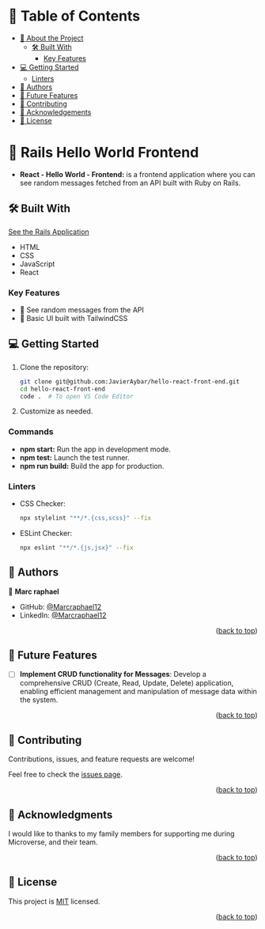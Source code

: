 <a name="readme-top"></a>

# 📗 Table of Contents

- [📖 About the Project](#about-project)
  - [🛠 Built With](#built-with)
    - [Key Features](#key-features)
- [💻 Getting Started](#getting-started)
  - [Linters](#linters)
- [👥 Authors](#authors)
- [🔭 Future Features](#future-features)
- [🤝 Contributing](#contributing)
- [🙏 Acknowledgements](#acknowledgements)
- [📝 License](#license)

# 📖 **Rails Hello World Frontend** <a name="about-project"></a>

- **React - Hello World - Frontend:** is a frontend application where you can see random messages fetched from an API built with Ruby on Rails.

## 🛠 Built With <a name="built-with"></a>

<a href="https://github.com/Marcraphael12/hello-rails-back-end">See the Rails Application</a>

- HTML
- CSS
- JavaScript
- React

### Key Features <a name="key-features"></a>

- 🚀 See random messages from the API
- 🌟 Basic UI built with TailwindCSS

## 💻 Getting Started <a name="getting-started"></a>

1. Clone the repository:

   ```bash
   git clone git@github.com:JavierAybar/hello-react-front-end.git
   cd hello-react-front-end
   code .  # To open VS Code Editor
   ```

2. Customize as needed.

### Commands

- **npm start:** Run the app in development mode.
- **npm test:** Launch the test runner.
- **npm run build:** Build the app for production.

### Linters <a name="linters"></a>

- CSS Checker:

  ```bash
  npx stylelint "**/*.{css,scss}" --fix
  ```

- ESLint Checker:

  ```bash
  npx eslint "**/*.{js,jsx}" --fix
  ```

<!-- AUTHORS -->

## 👥 Authors <a name="authors"></a>

👤 **Marc raphael**

- GitHub: [@Marcraphael12](https://github.com/Marcraphael12)
- LinkedIn: [@Marcraphael12](https://www.linkedin.com/in/marc-raphael-essogo-bidzogo)


<p align="right">(<a href="#readme-top">back to top</a>)</p>

## 🔭 Future Features <a name="future-features"></a>

- [ ] **Implement CRUD functionality for Messages**: Develop a comprehensive CRUD (Create, Read, Update, Delete) application, enabling efficient management and manipulation of message data within the system.

<p align="right">(<a href="#readme-top">back to top</a>)</p>

<!-- CONTRIBUTING -->

## 🤝 Contributing <a name="contributing"></a>

Contributions, issues, and feature requests are welcome!

Feel free to check the [issues page](../../issues/).

<p align="right">(<a href="#readme-top">back to top</a>)</p>

<!-- ACKNOWLEDGEMENTS -->

## 🙏 Acknowledgments <a name="acknowledgements"></a>

I would like to thanks to my family members for supporting me during Microverse, and their team.

<p align="right">(<a href="#readme-top">back to top</a>)</p>

<!-- LICENSE -->

## 📝 License <a name="license"></a>

This project is [MIT](./LICENSE) licensed.

<p align="right">(<a href="#readme-top">back to top</a>)</p>
